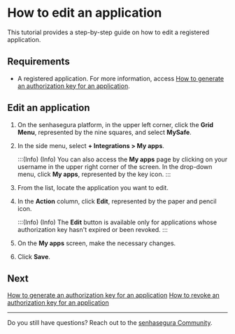 # How to edit an application

This tutorial provides a step-by-step guide on how to edit a registered application.

## Requirements

* A registered application. For more information, access [How to generate an authorization key for an application](/v3-32/docs/mysafe-myapps-how-to-generate-an-authorization-key).


## Edit an application

1. On the senhasegura platform, in the upper left corner, click the **Grid Menu**, represented by the nine squares, and select **MySafe**.
2. In the side menu, select **+ Integrations > My apps**.

    :::(Info) (Info)
    You can also access the **My apps** page by clicking on your username in the upper right corner of the screen. In the drop-down menu, click **My apps**, represented by the key icon.
    :::
    
3. From the list, locate the application you want to edit.
4. In the **Action** column, click **Edit**, represented by the paper and pencil icon.

    
    :::(Info) (Info)
    The **Edit** button is available only for applications whose authorization key hasn't expired or been revoked.
    :::

6. On the **My apps** screen, make the necessary changes.
7. Click **Save**.

## **Next**
[How to generate an authorization key for an application](/v3-32/docs/mysafe-myapps-how-to-generate-an-authorization-key)
[How to revoke an authorization key for an application](/v3-32/docs/mysafe-myapps-how-to-revoke-an-authorization-key-for-an-application)


* * *

Do you still have questions? Reach out to the [senhasegura Community](https://community.senhasegura.io/).

